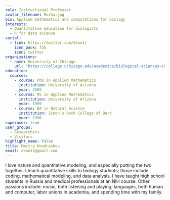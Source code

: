 ```yaml
---
role: Instructional Professor
avatar_filename: Rozha.jpg
bio: Applied mathematics and computations for biology
interests:
  - Quantitative education for biologists
  - R for data science
social:
  - link: https://twitter.com/dkon1/
    icon_pack: fab
    icon: twitter
organizations:
  - name: University of Chicago
    url: "https://college.uchicago.edu/academics/biological-sciences-collegiate-division"
education:
  courses:
    - course: PhD in Applied Mathematics
      institution: University of Arizona
      year: 2005
    - course: MS in Applied Mathematics
      institution: University of Arizona
      year: 1999
    - course: BA in Natural Science
      institution: Simon's Rock College of Bard
      year: 1996
superuser: true
user_groups:
  - Researchers
  - Visitors
highlight_name: false
title: Dmitry Kondrashov
email: dkon12@gmail.com
---
```


I love nature and quantitative modeling, and especially putting the two together. I teach quantitative skills to biology students; those include coding, mathematical modeling, and data analysis. I have taught high school students in Russia and medical professionals at an NIH course. Other passions include: music, both listening and playing; languages, both human and computer, labor unions in academia, and spending time with my family.
